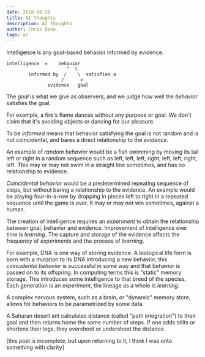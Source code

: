 ```yaml
---
date: 2018-08-20
title: AI thoughts
description: AI thoughts
author: Chris Done
tags: ai
---
```



Intelligence is any goal-based behavior informed by evidence.


    intelligence  =    behavior
                          ^  \
            informed by  /    \  satisfies a
                        /      v
                   evidence   goal

The _goal_ is what we give as observers, and we judge how well the
_behavior_ satisfies the goal.

For example, a fire's flame dances without any purpose or goal. We
don't claim that it's avoiding objects or dancing for our pleasure.

To be _informed_ means that behavior satisfying the goal is not random
and is not coincidental, and bares a direct relationship to the
_evidence_.

An example of _random behavior_ would be a fish swimming by moving its
tail left or right in a random sequence such as left, left, left,
right, left, left, right, left. This may or may not swim in a straight
line sometimes, and has no relationship to evidence.

_Coincidental behavior_ would be a predetermined repeating sequence of
steps, but without baring a relationship to the evidence. An example
would be playing four-in-a-row by dropping in pieces left to right in
a repeated sequence until the game is over. It may or may not win
sometimes, against a human.

The creation of intelligence requires an _experiment_ to obtain the
relationship between goal, behavior and evidence. Improvement of
intelligence over time is _learning_. The capture and storage of the
evidence affects the frequency of _experiments_ and the process of
_learning_.

For example, DNA is one way of storing evidence. A biological life
form is born with a mutation to its DNA introducing a new behavior,
this _coincidental behavior_ is successful in some way and that
behavior is passed on to its offspring. In computing terms this is
"static" memory storage. This introduces some intelligence to that
breed of the species. Each generation is an _experiment_, the lineage
as a whole is _learning_.

A complex nervous system, such as a brain, or "dynamic" memory store,
allows for behaviors to be parametrized by some data.

A Saharan desert ant calculates distance (called "path integration")
to their goal and then returns home the same number of steps. If one
adds stilts or shortens their legs, they overshoot or undershoot the
distance.

[this post is incomplete, but upon returning to it, I think I was onto something with clarity]
